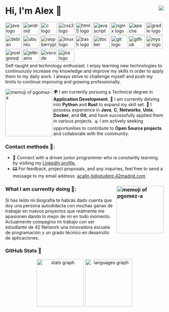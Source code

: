 Hi, I'm Alex 👋 <img align="right" src="https://visitor-badge.laobi.icu/badge?page_id=alexeses.alexeses&right_color=forestgreen&left_text=Viewers"/>
==============================
<div align="left">
  <img src="https://cdn.jsdelivr.net/gh/devicons/devicon/icons/java/java-original.svg" height="40" width="52" alt="java logo"  />
  <img src="https://cdn.jsdelivr.net/gh/devicons/devicon/icons/android/android-original.svg" height="40" width="52" alt="android logo"  />
  <img src="https://cdn.jsdelivr.net/gh/devicons/devicon/icons/c/c-original.svg" height="40" width="52" alt="c logo"  />
  <img src="https://cdn.jsdelivr.net/gh/devicons/devicon/icons/css3/css3-original.svg" height="40" width="52" alt="css3 logo"  />
  <img src="https://cdn.jsdelivr.net/gh/devicons/devicon/icons/html5/html5-original.svg" height="40" width="52" alt="html5 logo"  />
  <img src="https://cdn.jsdelivr.net/gh/devicons/devicon/icons/javascript/javascript-original.svg" height="40" width="52" alt="javascript logo"  />
  <img src="https://cdn.jsdelivr.net/gh/devicons/devicon/icons/nginx/nginx-original.svg" height="40" width="52" alt="nginx logo"  />
  <img src="https://cdn.jsdelivr.net/gh/devicons/devicon/icons/apache/apache-original.svg" height="40" width="52" alt="apache logo"  />
  <img src="https://cdn.jsdelivr.net/gh/devicons/devicon/icons/gradle/gradle-plain.svg" height="40" width="52" alt="gradle logo"  />
  <img src="https://cdn.jsdelivr.net/gh/devicons/devicon/icons/debian/debian-original.svg" height="40" width="52" alt="debian logo"  />
  <img src="https://cdn.jsdelivr.net/gh/devicons/devicon/icons/ubuntu/ubuntu-plain.svg" height="40" width="52" alt="ubuntu logo"  />
  <img src="https://cdn.jsdelivr.net/gh/devicons/devicon/icons/raspberrypi/raspberrypi-original.svg" height="40" width="52" alt="raspberrypi logo"  />
  <img src="https://cdn.jsdelivr.net/gh/devicons/devicon/icons/linux/linux-original.svg" height="40" width="52" alt="linux logo"  />
  <img src="https://cdn.jsdelivr.net/gh/devicons/devicon/icons/bash/bash-original.svg" height="40" width="52" alt="bash logo"  />
  <img src="https://cdn.jsdelivr.net/gh/devicons/devicon/icons/docker/docker-original.svg" height="40" width="52" alt="docker logo"  />
  <img src="https://cdn.jsdelivr.net/gh/devicons/devicon/icons/git/git-original.svg" height="40" width="52" alt="git logo"  />
  <img src="https://cdn.jsdelivr.net/gh/devicons/devicon/icons/github/github-original.svg" height="40" width="52" alt="github logo"  />
  <img src="https://cdn.jsdelivr.net/gh/devicons/devicon/icons/mysql/mysql-original.svg" height="40" width="52" alt="mysql logo"  />
  <img src="https://cdn.jsdelivr.net/gh/devicons/devicon/icons/postgresql/postgresql-original.svg" height="40" width="52" alt="postgresql logo"  />
  <img src="https://cdn.jsdelivr.net/gh/devicons/devicon/icons/jetbrains/jetbrains-original.svg" height="40" width="52" alt="jetbrains logo"  />
  <img src="https://cdn.jsdelivr.net/gh/devicons/devicon/icons/vscode/vscode-original.svg" height="40" width="52" alt="vscode logo"  />
  <img src="https://cdn.jsdelivr.net/gh/devicons/devicon/icons/jira/jira-original.svg" height="40" width="52" alt="jira logo"  />
</div>
Self-taught and technology enthusiast. I enjoy learning new technologies to continuously increase my knowledge and improve my skills in order to apply them to my daily work. I always strive to challenge myself and push my limits to continue improving and growing professionally.

<a><img width="150" alt="memoji of pgomez-a" align= "left" src="https://user-images.githubusercontent.com/46347629/227374546-2f8d8e42-2a7a-4ae7-a082-f9a05be47168.png"></a>

🌍 I am currently pursuing a Technical degree in **Application Development**.
🔭 I am currently delving into **Python** and **Rust** to expand my skill set.
👾 I possess experience in **Java**, **C**, **Networks**, **Unix**, **Docker**, and **Git**, and have successfully applied them in various projects.
🛸 I am actively seeking opportunities to contribute to **Open Source projects** and collaborate with the community.

### Contact methods 🤯:
- 🧠 Connect with a driven junior programmer who is constantly learning by visiting my <a href="https://www.linkedin.com/in/alexghc/">LinkedIn profile.</a>
- 📟 For feedback, project proposals, and any inquiries, feel free to send a message to my email address: <acalin-b@student.42madrid.com>

### What I am currently doing 🥸: <img width="150" alt="memoji of pgomez-a" align = "right" src="https://user-images.githubusercontent.com/46347629/227481270-fb274901-ad0a-4dd6-a006-e04f3c752292.png">
Si has leído mi biografía te habrás dado cuenta que doy una persona autodidacta con muchas ganas de trabajar en nuevos proyectos que realmente me apasionen dando lo mejor de mi en todo momento. Actualmente compagino mi trabajo con ser estudiante de 42 Network una innovadora escuela de programación y un grado técnico en desarrollo de aplicaciones.

### GitHub Stats 🤩
<div align="center">
  <img src="https://github-readme-stats.vercel.app/api?username=alexeses&hide_title=false&hide_rank=false&show_icons=true&include_all_commits=true&count_private=true&disable_animations=false&theme=dark&locale=en&hide_border=true&custom_title=GitHub Stats" height="150" alt="stats graph"  />
  <img src="https://github-readme-stats.vercel.app/api/top-langs?username=alexeses&locale=en&hide_title=false&layout=compact&card_width=320&langs_count=6&theme=dark&hide_border=true" height="150" alt="languages graph"  />
</div>
